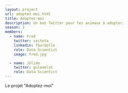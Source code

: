 ```yaml
---
layout: project
url: adoptez-moi.html
title: Adoptez-moi
description: Un bot Twitter pour les animaux à adopter.
season: 1
members:
  - name: Fred
    twitter: seiteta
    linkedin: fbardolle
    role: Data Scientist
    image: fred.jpg

  - name: Jülide
    twitter: gulewelat
    role: Data Scientist
---
```


Le projet "Adoptez-moi"
